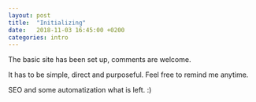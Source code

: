```yaml
---
layout: post
title:  "Initializing"
date:   2018-11-03 16:45:00 +0200
categories: intro
---
```


The basic site has been set up,  comments are welcome. 

It has to be simple, direct and purposeful. Feel free to remind me anytime.

SEO and some automatization what is left. :)